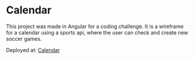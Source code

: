 # Calendar

This project was made in Angular for a coding challenge. It is a wireframe for a calendar using a sports api, where the user can check and create new soccer games.
 
Deployed at: [Calendar](https://elekadam21.github.io/calendar/)

